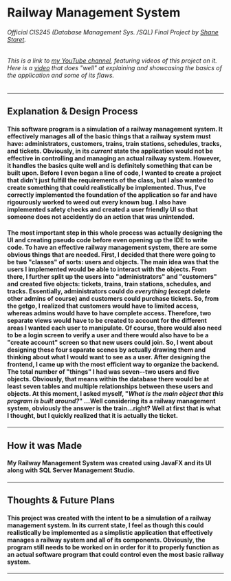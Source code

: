 # Railway Management System
###### Official CIS245 (Database Management Sys. /SQL) Final Project by [Shane Staret](https://github.com/SStaret43).
###### This is a link to [my YouTube channel](https://www.youtube.com/channel/UCmQA16swmtPa29pRo9YtRTA?view_as=subscriber), featuring videos of this project on it. Here is a [video](https://www.youtube.com/watch?v=VBhkxXqMgSw&t=268s) that does "well" at explaining and showcasing the basics of the application and some of its flaws.
________________________________________________________________________________________________________________________________

## Explanation & Design Process

#### This software program is a simulation of a railway management system. It effectively manages all of the basic things that a railway system must have: administrators, customers, trains, train stations, schedules, tracks, and tickets. Obviously, in its *current* state the application would not be effective in controlling and managing an actual railway system. However, it handles the basics quite well and is **definitely** something that can be built upon. Before I even began a line of code, I wanted to create a project that didn't just fulfill the requirements of the class, but I also wanted to create something that could realistically be implemented. Thus, I've correctly implemented the foundation of the application so far and have rigourously worked to weed out every known bug. I also have implemented safety checks and created a user friendly UI so that someone does not accidently do an action that was unintended.

#### The most important step in this whole process was actually designing the UI and creating pseudo code before even opening up the IDE to write code. To have an effective railway management system, there are some obvious things that are needed. First, I decided that there were going to be two "classes" of sorts: users and objects. The main idea was that the users I implemented would be able to interact with the objects. From there, I further split up the users into "administrators" and "customers" and created five objects: tickets, trains, train stations, schedules, and tracks. Essentially, administrators could do *everything* (except delete other admins of course) and customers could purchase tickets. So, from the getgo, I realized that customers would have to limited access, whereas admins would have to have complete access. Therefore, two separate views would have to be created to account for the different areas I wanted each user to manipulate. Of course, there would also need to be a login screen to verify a user and there would also have to be a "create account" screen so that new users could join. So, I went about designing these four separate scenes by actually drawing them and thinking about what I would want to see as a user. After designing the frontend, I came up with the most efficient way to organize the backend. The total number of "things" I had was seven--two users and five objects. Obviously, that means within the database there would be at least seven tables and multiple relationships between these users and objects. At this moment, I asked myself, "*What is the main object that this program is built around?*" ...Well considering its a railway management system, obviously the answer is the train...right? Well at first that is what I thought, but I quickly realized that it is actually the ticket.
________________________________________________________________________________________________________________________________

## How it was Made

#### My Railway Management System was created using JavaFX and its UI along with SQL Server Management Studio.
________________________________________________________________________________________________________________________________

## Thoughts & Future Plans

#### This project was created with the intent to be a simulation of a railway management system. In its current state, I feel as though this could realistically be implemented as a simplistic application that effectively manages a railway system and all of its components. Obviously, the program still needs to be worked on in order for it to properly function as an actual software program that could control even the most basic railway system.
________________________________________________________________________________________________________________________________
